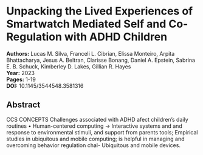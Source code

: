 # Unpacking the Lived Experiences of Smartwatch Mediated Self and Co-Regulation with ADHD Children

**Authors:** Lucas M. Silva, Franceli L. Cibrian, Elissa Monteiro, Arpita Bhattacharya, Jesus A. Beltran, Clarisse Bonang, Daniel A. Epstein, Sabrina E. B. Schuck, Kimberley D. Lakes, Gillian R. Hayes  
**Year:** 2023  
**Pages:** 1-19  
**DOI:** 10.1145/3544548.3581316  

## Abstract
CCS CONCEPTS Challenges associated with ADHD afect children’s daily routines • Human-centered computing → Interactive systems and and response to environmental stimuli, and support from parents tools; Empirical studies in ubiquitous and mobile computing; is helpful in managing and overcoming behavior regulation chal- Ubiquitous and mobile devices.

